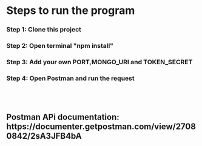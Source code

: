 <h1>Steps to run the program</h1>
<h3><b>Step 1: </b>Clone this project</h3>
<h3><b>Step 2: </b>Open terminal "npm install"</h3>
<h3><b>Step 3: </b>Add your own PORT,MONGO_URI and TOKEN_SECRET</h3>
<h3><b>Step 4: </b>Open Postman and run the request</h3>
<br>
<br>
<h2><b>Postman APi documentation: </b>https://documenter.getpostman.com/view/27080842/2sA3JFB4bA</h2>
